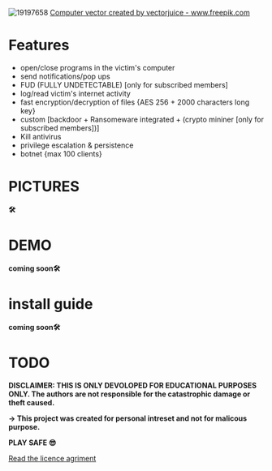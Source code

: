 
![19197658](https://user-images.githubusercontent.com/70839549/98501470-535c2d80-2275-11eb-9409-de4d34eec29b.jpg)
                           <a href='https://www.freepik.com/vectors/computer'>Computer vector created by vectorjuice - www.freepik.com</a>

# Features
  - open/close programs in the victim's computer
  - send notifications/pop ups
  - FUD (FULLY UNDETECTABLE) [only for subscribed members]
  - log/read victim's internet activity
  - fast encryption/decryption of files  {AES 256 + 2000 characters long key}
  - custom [backdoor + Ransomeware integrated + (crypto mininer [only for subscribed members])]
  - Kill antivirus
  - privilege escalation & persistence  
  - botnet {max 100 clients}
  

  
# PICTURES

**🛠**

# DEMO

**__coming soon__🛠**


# install guide

**__coming soon__🛠**





# TODO










**DISCLAIMER: THIS IS ONLY DEVOLOPED FOR EDUCATIONAL PURPOSES ONLY. The authors are not responsible for the catastrophic damage or theft caused.**


**-> This project was created for personal intreset and not for malicous purpose.**


**PLAY SAFE 😎**

[Read the licence agriment](https://github.com/penetrators-sec/RANSBOT/blob/main/LICENSE)


  
  

